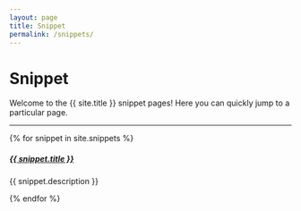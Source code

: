 ```yaml
---
layout: page
title: Snippet
permalink: /snippets/
---
```


# Snippet

Welcome to the {{ site.title }} snippet pages! Here you can quickly jump to a 
particular page.

<div class="section-index">
    <hr class="panel-line">
    {% for snippet in site.snippets  %}        
    <div class="entry">
    <h5><a href="{{ snippet.url | prepend: site.baseurl }}">{{ snippet.title }}</a></h5>
    <p>{{ snippet.description }}</p>
    </div>{% endfor %}
</div>
